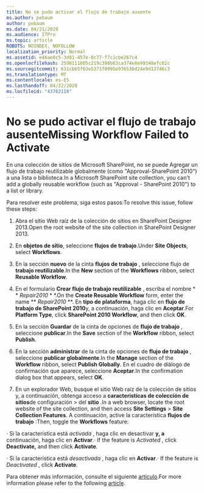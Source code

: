 ```yaml
---
title: No se pudo activar el flujo de trabajo ausente
ms.author: pebaum
author: pebaum
ms.date: 04/21/2020
ms.audience: ITPro
ms.topic: article
ROBOTS: NOINDEX, NOFOLLOW
localization_priority: Normal
ms.assetid: e46ae8c5-3d81-457e-8c77-f7c1cbe267c4
ms.openlocfilehash: 2598111005c219c398b63ca374e8e99348efc02c
ms.sourcegitcommit: 631cbb5f03e5371f0995e976536d24e9d13746c3
ms.translationtype: MT
ms.contentlocale: es-ES
ms.lasthandoff: 04/22/2020
ms.locfileid: "43762118"
---
```

# <a name="missing-workflow-failed-to-activate"></a><span data-ttu-id="8e9be-102">No se pudo activar el flujo de trabajo ausente</span><span class="sxs-lookup"><span data-stu-id="8e9be-102">Missing Workflow Failed to Activate</span></span>

<span data-ttu-id="8e9be-103">En una colección de sitios de Microsoft SharePoint, no se puede Agregar un flujo de trabajo reutilizable globalmente (como "Approval-SharePoint 2010") a una lista o biblioteca.</span><span class="sxs-lookup"><span data-stu-id="8e9be-103">In a Microsoft SharePoint site collection, you can't add a globally reusable workflow (such as "Approval - SharePoint 2010") to a list or library.</span></span>
  
<span data-ttu-id="8e9be-104">Para resolver este problema, siga estos pasos:</span><span class="sxs-lookup"><span data-stu-id="8e9be-104">To resolve this issue, follow these steps:</span></span> 
  
1. <span data-ttu-id="8e9be-105">Abra el sitio Web raíz de la colección de sitios en SharePoint Designer 2013.</span><span class="sxs-lookup"><span data-stu-id="8e9be-105">Open the root website of the site collection in SharePoint Designer 2013.</span></span>
  
2. <span data-ttu-id="8e9be-106">En **objetos de sitio**, seleccione **flujos de trabajo**.</span><span class="sxs-lookup"><span data-stu-id="8e9be-106">Under **Site Objects**, select **Workflows**.</span></span> 
  
3. <span data-ttu-id="8e9be-107">En la sección **nuevo** de la cinta **flujos de trabajo** , seleccione flujo de **trabajo reutilizable**.</span><span class="sxs-lookup"><span data-stu-id="8e9be-107">In the **New** section of the **Workflows** ribbon, select **Reusable Workflow**.</span></span> 
  
4. <span data-ttu-id="8e9be-108">En el formulario **Crear flujo de trabajo reutilizable** , escriba el nombre \* \* *Repair2010* \* \*.</span><span class="sxs-lookup"><span data-stu-id="8e9be-108">On the **Create Reusable Workflow** form, enter the name \*\* *Repair2010* \*\*.</span></span> <span data-ttu-id="8e9be-109">En **tipo de plataforma**, haga clic en **flujo de trabajo de SharePoint 2010**y, a continuación, haga clic en **Aceptar**.</span><span class="sxs-lookup"><span data-stu-id="8e9be-109">For **Platform Type**, click **SharePoint 2010 Workflow**, and then click **OK**.</span></span> 
  
1. <span data-ttu-id="8e9be-110">En la sección **Guardar** de la cinta de opciones de **flujo de trabajo** , seleccione **publicar**.</span><span class="sxs-lookup"><span data-stu-id="8e9be-110">In the **Save** section of the **Workflow** ribbon, select **Publish**.</span></span> 
  
2. <span data-ttu-id="8e9be-111">En la sección **administrar** de la cinta de opciones de **flujo de trabajo** , seleccione **publicar globalmente**.</span><span class="sxs-lookup"><span data-stu-id="8e9be-111">In the **Manage** section of the **Workflow** ribbon, select **Publish Globally**.</span></span> <span data-ttu-id="8e9be-112">En el cuadro de diálogo de confirmación que aparece, seleccione **Aceptar**.</span><span class="sxs-lookup"><span data-stu-id="8e9be-112">In the confirmation dialog box that appears, select **OK**.</span></span> 
  
3. <span data-ttu-id="8e9be-113">En un explorador Web, busque el sitio Web raíz de la colección de sitios y, a continuación, obtenga acceso a **características de colección de sitios**de configuración \> del **sitio** .</span><span class="sxs-lookup"><span data-stu-id="8e9be-113">In a web browser, locate the root website of the site collection, and then access **Site Settings** \> **Site Collection Features**.</span></span> <span data-ttu-id="8e9be-114">A continuación, active la característica **flujos de trabajo** :</span><span class="sxs-lookup"><span data-stu-id="8e9be-114">Then, toggle the **Workflows** feature:</span></span> 
  
<span data-ttu-id="8e9be-115">· Si la característica está *activada* , haga clic en desactivar **y, a** continuación, haga clic en **Activar**.</span><span class="sxs-lookup"><span data-stu-id="8e9be-115">· If the feature is  *Activated*  , click **Deactivate,** and then click **Activate**.</span></span> 
  
<span data-ttu-id="8e9be-116">· Si la característica está *desactivada* , haga clic en **Activar**.</span><span class="sxs-lookup"><span data-stu-id="8e9be-116">· If the feature is  *Deactivated*  , click **Activate**.</span></span> 
  
<span data-ttu-id="8e9be-117">Para obtener más información, consulte el siguiente [artículo](https://go.microsoft.com/fwlink/?linkid=2047770&amp;clcid=0x409).</span><span class="sxs-lookup"><span data-stu-id="8e9be-117">For more information please refer to the following [article](https://go.microsoft.com/fwlink/?linkid=2047770&amp;clcid=0x409).</span></span>
  

